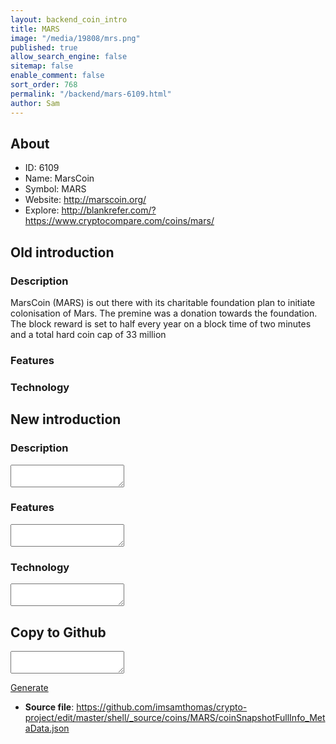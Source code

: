 ```yaml
---
layout: backend_coin_intro
title: MARS
image: "/media/19808/mrs.png"
published: true
allow_search_engine: false
sitemap: false
enable_comment: false
sort_order: 768
permalink: "/backend/mars-6109.html"
author: Sam
---
```


## About

- ID: 6109
- Name: MarsCoin 
- Symbol: MARS
- Website: http://marscoin.org/
- Explore: http://blankrefer.com/?https://www.cryptocompare.com/coins/mars/


## Old introduction

### Description

<p>MarsCoin (MARS) is out there with its charitable foundation plan to initiate colonisation of Mars. The premine was a donation towards the foundation. The block reward is set to half every year on a block time of two minutes and a total hard coin cap of 33 million</p>

### Features


### Technology




## New introduction


### Description
<textarea id="meta_description" name="description"></textarea>

### Features
<textarea id="meta_features" name="features"></textarea>

### Technology
<textarea id="meta_technology" name="technology"></textarea>


## Copy to Github

<textarea id="coinsnapshotfullinfo_metadata"></textarea>

<a href="#gen" onclick="generateMetaDatJson()">Generate</a>

- **Source file**: <a href="https://github.com/imsamthomas/crypto-project/edit/master/shell/_source/coins/MARS/coinSnapshotFullInfo_MetaData.json">https://github.com/imsamthomas/crypto-project/edit/master/shell/_source/coins/MARS/coinSnapshotFullInfo_MetaData.json</a>


